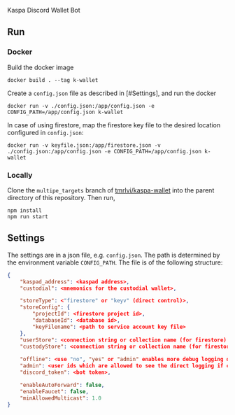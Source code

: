 Kaspa Discord Wallet Bot

## Run

### Docker

Build the docker image

```shell 
docker build . --tag k-wallet
```

Create a `config.json` file as described in [#Settings], and run the docker
```shell
docker run -v ./config.json:/app/config.json -e CONFIG_PATH=/app/config.json k-wallet
```

In case of using firestore, map the firestore key file to the desired location configured in `config.json`:
```
docker run -v keyfile.json:/app/firestore.json -v ./config.json:/app/config.json -e CONFIG_PATH=/app/config.json k-wallet
```

### Locally

Clone the `multipe_targets` branch of [tmrlvi/kaspa-wallet](https://github.com/tmrlvi/kaspa-wallet/tree/multiple_targets)
into the parent directory of this repository. Then run,

```shell
npm install
npm run start
```

## Settings

The settings are in a json file, e.g. `config.json`. The path is determined by the environment variable `CONFIG_PATH`.
The file is of the following structure:
```json
{
    "kaspad_address": <kaspad address>,
    "custodial": <mnemonics for the custodial wallet>,

    "storeType": <"firestore" or "keyv" (direct control)>,
    "storeConfig": {
        "projectId": <firestore project id>,
        "databaseId": <database id>,
	    "keyFilename": <path to service account key file>
    },
    "userStore": <connection string or collection name (for firestore) of the user store>,
    "custodyStore": <connection string or collection name (for firestore) or the custody store>,
  
    "offline": <use "no", "yes" or "admin" enables more debug logging directly in discord>,
    "admin": <user ids which are allowed to see the direct logging if opted to admin>,
    "discord_token": <bot token>,

    "enableAutoForward": false,
    "enableFaucet": false,
    "minAllowedMulticast": 1.0
}
```
